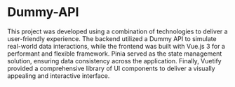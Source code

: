 # Dummy-API
This project was developed using a combination of technologies to deliver a user-friendly experience. The backend utilized a Dummy API to simulate real-world data interactions, while the frontend was built with Vue.js 3 for a performant and flexible framework. Pinia served as the state management solution, ensuring data consistency across the application. Finally, Vuetify provided a comprehensive library of UI components to deliver a visually appealing and interactive interface.

